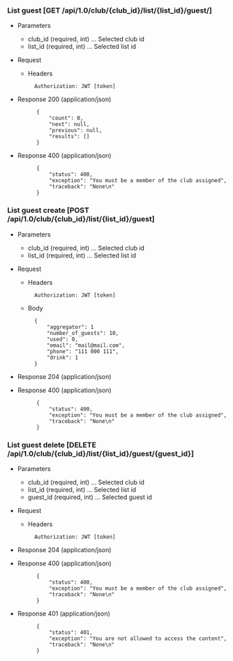 ### List guest [GET /api/1.0/club/{club_id}/list/{list_id}/guest/]

+ Parameters
    + club_id (required, int) ... Selected club id
    + list_id (required, int) ... Selected list id

+ Request
    + Headers

            Authorization: JWT [token]

+ Response 200 (application/json)

            {
                "count": 0,
                "next": null,
                "previous": null,
                "results": []
            }

+ Response 400 (application/json)

            {
                "status": 400,
                "exception": "You must be a member of the club assigned",
                "traceback": "None\n"
            }

### List guest create [POST /api/1.0/club/{club_id}/list/{list_id}/guest]

+ Parameters
    + club_id (required, int) ... Selected club id
    + list_id (required, int) ... Selected list id

+ Request
    + Headers

            Authorization: JWT [token]
            
    + Body

            {
                "aggregator": 1
                "number_of_guests": 10,
                "used": 0,
                "email": "mail@mail.com",
                "phone": "111 000 111",
                "drink": 1
            }

+ Response 204 (application/json)

+ Response 400 (application/json)

            {
                "status": 400,
                "exception": "You must be a member of the club assigned",
                "traceback": "None\n"
            }

### List guest delete [DELETE /api/1.0/club/{club_id}/list/{list_id}/guest/{guest_id}]

+ Parameters
    + club_id (required, int) ... Selected club id
    + list_id (required, int) ... Selected list id
    + guest_id (required, int) ... Selected guest id

+ Request
    + Headers

            Authorization: JWT [token]
    
+ Response 204 (application/json)

+ Response 400 (application/json)

            {
                "status": 400,
                "exception": "You must be a member of the club assigned",
                "traceback": "None\n"
            }

+ Response 401 (application/json)

            {
                "status": 401,
                "exception": "You are not allowed to access the content",
                "traceback": "None\n"
            }
